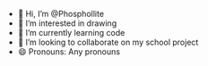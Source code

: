 - 👋 Hi, I’m @Phosphollite
- 👀 I’m interested in drawing
- 🌱 I’m currently learning code
- 💞️ I’m looking to collaborate on my school project
- 😄 Pronouns: Any pronouns

<!---
Phosphollite/Phosphollite is a ✨ special ✨ repository because its `README.md` (this file) appears on your GitHub profile.
You can click the Preview link to take a look at your changes.
--->
